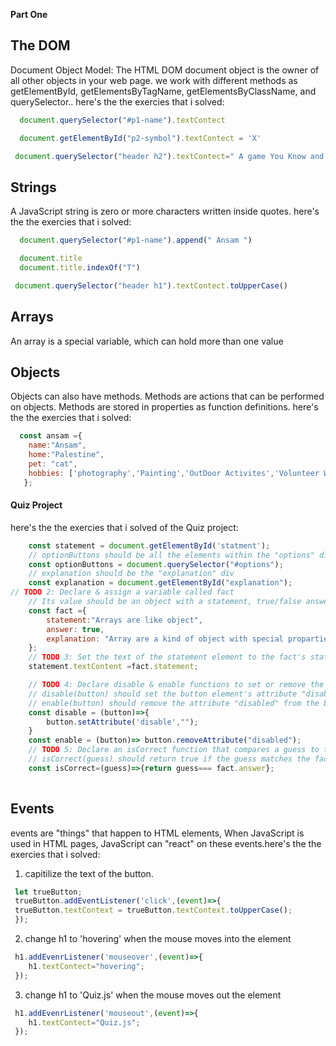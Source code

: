 **Part One**
 ## The DOM
Document Object Model: The HTML DOM document object is the owner of all other objects in your web page.
we work with different methods as getElementById, getElementsByTagName, getElementsByClassName, and querySelector..
here's the the exercies that i solved:
```javascript
  document.querySelector("#p1-name").textContect
```
```javascript
  document.getElementById("p2-symbol").textContect = 'X'
```
```javascript
 document.querySelector("header h2").textContect=" A game You Know and like"
```



## Strings
A JavaScript string is zero or more characters written inside quotes.
here's the the exercies that i solved:
```javascript
  document.querySelector("#p1-name").append(" Ansam ")
```
```javascript
  document.title
  document.title.indexOf("T")
```
```javascript
 document.querySelector("header h1").textContect.toUpperCase()
```
## Arrays
An array is a special variable, which can hold more than one value

## Objects
Objects can also have methods.
Methods are actions that can be performed on objects.
Methods are stored in properties as function definitions.
here's the the exercies that i solved:
```javascript
  const ansam ={
    name:"Ansam",
    home:"Palestine",
    pet: "cat",
    hobbies: ['photography','Painting','OutDoor Activites','Volunteer Work']
   };
```
#### Quiz Project
here's the the exercies that i solved of the Quiz project:
```javascript
    const statement = document.getElementById('statment');
    // optionButtons should be all the elements within the "options" div
    const optionButtons = document.querySelector("#options");
    // explanation should be the "explanation" div
    const explanation = document.getElementById("explanation");
// TODO 2: Declare & assign a variable called fact
    // Its value should be an object with a statement, true/false answer, and explanation 
    const fact ={
        statement:"Arrays are like object",
        answer: true,
        explanation: "Array are a kind of object with special proparties"
    };    
    // TODO 3: Set the text of the statement element to the fact's statement
    statement.textContent =fact.statement;

    // TODO 4: Declare disable & enable functions to set or remove the "disabled" attribute from a given button element
    // disable(button) should set the button element's attribute "disabled" to the value ""
    // enable(button) should remove the attribute "disabled" from the button element
    const disable = (button)=>{
        button.setAttribute('disable',"");
    }
    const enable = (button)=> button.removeAttribute("disabled");
    // TODO 5: Declare an isCorrect function that compares a guess to the right answer
    // isCorrect(guess) should return true if the guess matches the fact's answer
    const isCorrect=(guess)=>{return guess=== fact.answer};
    
```
## Events
events are "things" that happen to HTML elements, When JavaScript is used in HTML pages, JavaScript can "react" on these events.here's the the exercies that i solved:
1. capitilize the text of the button.
```jsx
 let trueButton;
 trueButton.addEventListener('click',(event)=>{
 trueButton.textContext = trueButton.textContext.toUpperCase();
 });
```
2. change h1 to 'hovering' when the mouse moves into the element
```jsx
 h1.addEvenrListener('mouseover',(event)=>{
    h1.textContect="hovering";
 });
```
3. change h1 to 'Quiz.js' when the mouse moves out the element
```jsx
 h1.addEvenrListener('mouseout',(event)=>{
    h1.textContect="Quiz.js";
 });
```
